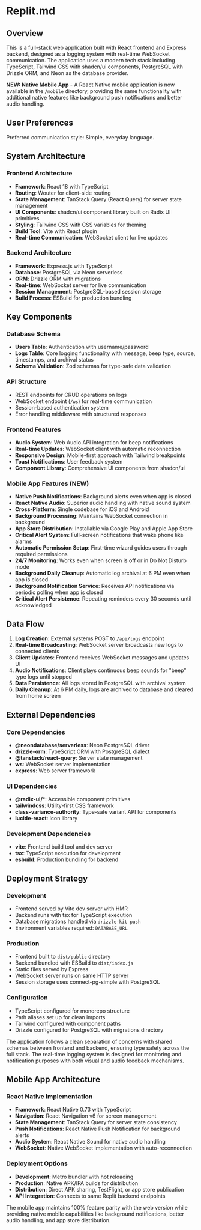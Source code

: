 # Replit.md

## Overview

This is a full-stack web application built with React frontend and Express backend, designed as a logging system with real-time WebSocket communication. The application uses a modern tech stack including TypeScript, Tailwind CSS with shadcn/ui components, PostgreSQL with Drizzle ORM, and Neon as the database provider.

**NEW: Native Mobile App** - A React Native mobile application is now available in the `/mobile` directory, providing the same functionality with additional native features like background push notifications and better audio handling.

## User Preferences

Preferred communication style: Simple, everyday language.

## System Architecture

### Frontend Architecture
- **Framework**: React 18 with TypeScript
- **Routing**: Wouter for client-side routing
- **State Management**: TanStack Query (React Query) for server state management
- **UI Components**: shadcn/ui component library built on Radix UI primitives
- **Styling**: Tailwind CSS with CSS variables for theming
- **Build Tool**: Vite with React plugin
- **Real-time Communication**: WebSocket client for live updates

### Backend Architecture
- **Framework**: Express.js with TypeScript
- **Database**: PostgreSQL via Neon serverless
- **ORM**: Drizzle ORM with migrations
- **Real-time**: WebSocket server for live communication
- **Session Management**: PostgreSQL-based session storage
- **Build Process**: ESBuild for production bundling

## Key Components

### Database Schema
- **Users Table**: Authentication with username/password
- **Logs Table**: Core logging functionality with message, beep type, source, timestamps, and archival status
- **Schema Validation**: Zod schemas for type-safe data validation

### API Structure
- REST endpoints for CRUD operations on logs
- WebSocket endpoint (`/ws`) for real-time communication
- Session-based authentication system
- Error handling middleware with structured responses

### Frontend Features
- **Audio System**: Web Audio API integration for beep notifications
- **Real-time Updates**: WebSocket client with automatic reconnection
- **Responsive Design**: Mobile-first approach with Tailwind breakpoints
- **Toast Notifications**: User feedback system
- **Component Library**: Comprehensive UI components from shadcn/ui

### Mobile App Features (NEW)
- **Native Push Notifications**: Background alerts even when app is closed
- **React Native Audio**: Superior audio handling with native sound system
- **Cross-Platform**: Single codebase for iOS and Android
- **Background Processing**: Maintains WebSocket connection in background
- **App Store Distribution**: Installable via Google Play and Apple App Store
- **Critical Alert System**: Full-screen notifications that wake phone like alarms
- **Automatic Permission Setup**: First-time wizard guides users through required permissions
- **24/7 Monitoring**: Works even when screen is off or in Do Not Disturb mode
- **Background Daily Cleanup**: Automatic log archival at 6 PM even when app is closed
- **Background Notification Service**: Receives API notifications via periodic polling when app is closed
- **Critical Alert Persistence**: Repeating reminders every 30 seconds until acknowledged

## Data Flow

1. **Log Creation**: External systems POST to `/api/logs` endpoint
2. **Real-time Broadcasting**: WebSocket server broadcasts new logs to connected clients
3. **Client Updates**: Frontend receives WebSocket messages and updates UI
4. **Audio Notifications**: Client plays continuous beep sounds for "beep" type logs until stopped
5. **Data Persistence**: All logs stored in PostgreSQL with archival system
6. **Daily Cleanup**: At 6 PM daily, logs are archived to database and cleared from home screen

## External Dependencies

### Core Dependencies
- **@neondatabase/serverless**: Neon PostgreSQL driver
- **drizzle-orm**: TypeScript ORM with PostgreSQL dialect
- **@tanstack/react-query**: Server state management
- **ws**: WebSocket server implementation
- **express**: Web server framework

### UI Dependencies
- **@radix-ui/***: Accessible component primitives
- **tailwindcss**: Utility-first CSS framework
- **class-variance-authority**: Type-safe variant API for components
- **lucide-react**: Icon library

### Development Dependencies
- **vite**: Frontend build tool and dev server
- **tsx**: TypeScript execution for development
- **esbuild**: Production bundling for backend

## Deployment Strategy

### Development
- Frontend served by Vite dev server with HMR
- Backend runs with tsx for TypeScript execution
- Database migrations handled via `drizzle-kit push`
- Environment variables required: `DATABASE_URL`

### Production
- Frontend built to `dist/public` directory
- Backend bundled with ESBuild to `dist/index.js`
- Static files served by Express
- WebSocket server runs on same HTTP server
- Session storage uses connect-pg-simple with PostgreSQL

### Configuration
- TypeScript configured for monorepo structure
- Path aliases set up for clean imports
- Tailwind configured with component paths
- Drizzle configured for PostgreSQL with migrations directory

The application follows a clean separation of concerns with shared schemas between frontend and backend, ensuring type safety across the full stack. The real-time logging system is designed for monitoring and notification purposes with both visual and audio feedback mechanisms.

## Mobile App Architecture

### React Native Implementation
- **Framework**: React Native 0.73 with TypeScript
- **Navigation**: React Navigation v6 for screen management
- **State Management**: TanStack Query for server state consistency
- **Push Notifications**: React Native Push Notification for background alerts
- **Audio System**: React Native Sound for native audio handling
- **WebSocket**: Native WebSocket implementation with auto-reconnection

### Deployment Options
- **Development**: Metro bundler with hot reloading
- **Production**: Native APK/IPA builds for distribution
- **Distribution**: Direct APK sharing, TestFlight, or app store publication
- **API Integration**: Connects to same Replit backend endpoints

The mobile app maintains 100% feature parity with the web version while providing native mobile capabilities like background notifications, better audio handling, and app store distribution.